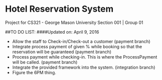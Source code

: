 # Hotel Reservation System
Project for CS321 - George Mason University
Section 001 | Group 01


##TO DO LIST:
####Updated on: April 9, 2016
- Allow the staff to Check-in/Check-out a customer (payment branch)
- Integrate process payment of given % while booking so that the reservation will be guaranteed (payment branch)
- Process payment while checking-in. This is where the ProcessPayment will be called. (payment branch)
- Integrate the provided framework into the system. (integration branch)
- Figure the 6PM thing.
